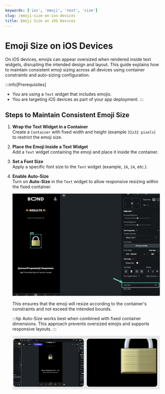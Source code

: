 ```yaml
---
keywords: ['ios', 'emoji', 'text', 'size']
slug: /emoji-size-on-ios-devices
title: Emoji Size on iOS Devices
---
```


# Emoji Size on iOS Devices

On iOS devices, emojis can appear oversized when rendered inside text widgets, disrupting the intended design and layout. This guide explains how to maintain consistent emoji sizing across all devices using container constraints and auto-sizing configuration.

:::info[Prerequisites]
- You are using a `Text` widget that includes emojis.
- You are targeting iOS devices as part of your app deployment.
:::

## Steps to Maintain Consistent Emoji Size

1. **Wrap the Text Widget in a Container**  
   Create a `Container` with fixed width and height (example `32x32 pixels`) to restrict the emoji size.

2. **Place the Emoji Inside a Text Widget**  
   Add a `Text` widget containing the emoji and place it inside the container.

3. **Set a Font Size**  
   Apply a specific font size to the `Text` widget (example, `16`, `24`, etc.).

4. **Enable Auto-Size**  
   Turn on **Auto-Size** in the `Text` widget to allow responsive resizing within the fixed container.

   ![](../assets/20250430121253238523.png)

   This ensures that the emoji will resize according to the container's constraints and not exceed the intended bounds.

   :::tip
   Auto-Size works best when combined with fixed container dimensions. This approach prevents oversized emojis and supports responsive layouts.
   :::

   ![](../assets/20250430121252902305.png)

